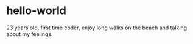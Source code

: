 # hello-world
23 years old, first time coder, enjoy long walks on the beach and talking about my feelings. 
